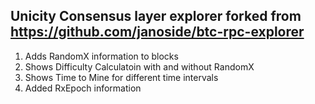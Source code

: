 
## Unicity Consensus layer explorer forked from https://github.com/janoside/btc-rpc-explorer

1. Adds RandomX information to blocks
2. Shows Difficulty Calculatoin with and without RandomX
3. Shows Time to Mine for different time intervals
4. Added RxEpoch information  



